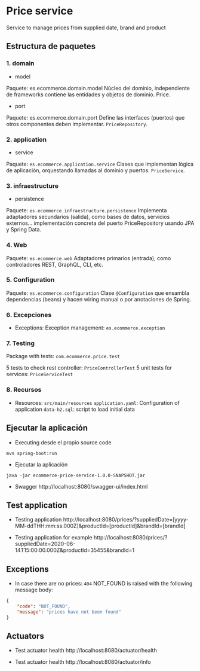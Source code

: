 # Price service

Service to manage prices from supplied date, brand and product

## Estructura de paquetes

### 1. domain

* model

Paquete: es.ecommerce.domain.model
Núcleo del dominio, independiente de frameworks
contiene las entidades y objetos de dominio. Price.

* port

Paquete: es.ecommerce.domain.port
Define las interfaces (puertos) que otros componentes deben implementar. `PriceRepository`.

### 2. application

* service

Paquete: `es.ecommerce.application.service`
Clases que implementan lógica de aplicación, orquestando llamadas al dominio y puertos. `PriceService`.


### 3. infraestructure

* persistence

Paquete: `es.ecommerce.infraestructure.persistence`
Implementa adaptadores secundarios (salida), como bases de datos, servicios externos...
implementación concreta del puerto PriceRepository usando JPA y Spring Data.


### 4. Web

Paquete: `es.ecommerce.web`
Adaptadores primarios (entrada), como controladores REST, GraphQL, CLI, etc.


### 5. Configuration

Paquete: `es.ecommerce.configuration`
Clase `@Configuration` que ensambla dependencias (beans) y hacen wiring manual o por anotaciones de Spring.


### 6. Excepciones
* Exceptions:
Exception management: `es.ecommerce.exception`

### 7. Testing
Package with tests: `com.ecommerce.price.test`

5 tests to check rest controller: `PriceControllerTest`
5 unit tests for services: `PriceServiceTest`

### 8. Recursos

* Resources: `src/main/resources`
`application.yaml`: Configuration of application
`data-h2.sql`: script to load initial data



## Ejecutar la aplicación

* Executing desde el propio source code

```
mvn spring-boot:run
```

* Ejecutar la aplicación

```
java -jar ecommerce-price-service-1.0.0-SNAPSHOT.jar
```

* Swagger
http://localhost:8080/swagger-ui/index.html

## Test application

* Testing application
http://localhost:8080/prices/?suppliedDate=[yyyy-MM-ddTHH:mm:ss.000Z]&productId=[productId]&brandId=[brandId]

* Testing application for example
http://localhost:8080/prices/?suppliedDate=2020-06-14T15:00:00.000Z&productId=35455&brandId=1


## Exceptions

* In case there are no prices: `404` NOT_FOUND is raised with the following message body:

```json
{
    "code": "NOT_FOUND",
    "message": "prices have not been found"
}
```

## Actuators

* Test actuator health
http://localhost:8080/actuator/health

* Test actuator health
http://localhost:8080/actuator/info


